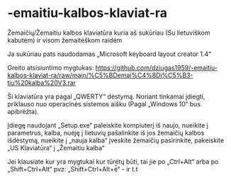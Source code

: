 # -emaitiu-kalbos-klaviat-ra
Žemaičių/Žemaitiu kalbos klaviatūra kuria aš sukūriau (Su lietuviškom kabutėm) ir visom žemaitėškom raidėm

Ja sukūriau pats naudodamas „Microsoft keyboard layout creator 1.4“ 

Greito atsisiuntimo mygtukas: https://github.com/dziugas1959/-emaitiu-kalbos-klaviat-ra/raw/main/%C5%BDemai%C4%8Di%C5%B3-tiu%20kalba%20V3.rar 

Ši klaviatūra yra pagal „QWERTY“ dėstymą. Noriant tinkamai įdiegti, priklauso nuo operacinės sistemos aišku (Pagal „Windows 10“ bus apibrėžta). 

Įdiegę naudojant „Setup.exe“ paleiskite kompiuterį iš naujo, nueikite į parametrus, kalba, nuėję į lietuvių pašalinkite iš jos žemaičių kalbos išdėstymą, nueikite į „nauja kalba“ įveskite žemaičių pasirinkite, pakeiskite „US Klaviatūra“ į „Žemaitiu kalba“ 

Jei klausiate kur yra mygtukai kur tūrėtų būti, tai jie po „Ctrl+Alt“ arba po „Shift+Ctrl+Alt“ pvz: „Shift+Ctrl+Alt+ė̄“ - ir t.t

